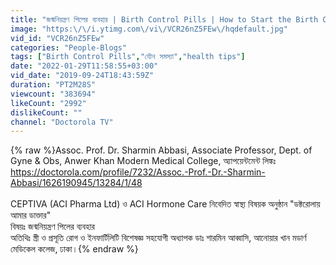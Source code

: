 ```yaml
---
title: "জন্মনিয়ন্ত্রণ পিলের ব্যবহার | Birth Control Pills | How to Start the Birth Control Pill, Bangla"
image: "https:\/\/i.ytimg.com\/vi\/VCR26nZ5FEw\/hqdefault.jpg"
vid_id: "VCR26nZ5FEw"
categories: "People-Blogs"
tags: ["Birth Control Pills","যৌন সমস্যা","health tips"]
date: "2022-01-29T11:58:55+03:00"
vid_date: "2019-09-24T18:43:59Z"
duration: "PT2M28S"
viewcount: "383694"
likeCount: "2992"
dislikeCount: ""
channel: "Doctorola TV"
---
```

{% raw %}Assoc. Prof. Dr. Sharmin Abbasi, Associate Professor, Dept. of Gyne &amp; Obs, Anwer Khan Modern Medical College, অ্যাপয়েন্টমেন্ট লিঙ্কঃ <a rel="nofollow" target="blank" href="https://doctorola.com/profile/7232/Assoc.-Prof.-Dr.-Sharmin-Abbasi/1626190945/13284/1/48">https://doctorola.com/profile/7232/Assoc.-Prof.-Dr.-Sharmin-Abbasi/1626190945/13284/1/48</a><br /><br />CEPTIVA (ACI Pharma Ltd) ও ACI Hormone Care নিবেদিত স্বাস্থ্য বিষয়ক অনুষ্ঠান &quot;ডক্টরোলায় আমার ডাক্তার&quot;  <br />বিষয়ঃ জন্মনিয়ন্ত্রণ পিলের ব্যবহার<br />অতিথিঃ স্ত্রী ও প্রসূতি রোগ ও ইনফার্টিলিটি বিশেষজ্ঞ সহযোগী অধ্যাপক ডাঃ শারমিন আব্বাসি, আনোয়ার খান মডার্ণ মেডিকেল কলেজ, ঢাকা।{% endraw %}
